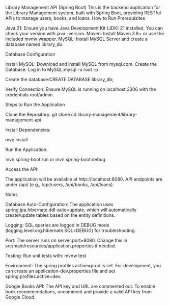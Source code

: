 Library Management API (Spring Boot)
This is the backend application for the Library Management system, built with Spring Boot, providing RESTful APIs to manage users, books, and loans.
How to Run
Prerequisites

Java 21: Ensure you have Java Development Kit (JDK) 21 installed. You can check your version with java -version.
Maven: Install Maven 3.8+ or use the included mvnw wrapper.
MySQL: Install MySQL Server and create a database named library_db.

Database Configuration

Install MySQL: Download and install MySQL from mysql.com.
Create the Database:
Log in to MySQL:mysql -u root -p


Create the database:CREATE DATABASE library_db;


Verify Connection: Ensure MySQL is running on localhost:3306 with the credentials root/admin.

Steps to Run the Application

Clone the Repository:
git clone <link repository>
cd library-management/library-management-api


Install Dependencies:

   mvn install

Run the Application:

   mvn spring-boot:run
   or
   mvn spring-boot:debug



Access the API:

The application will be available at http://localhost:8080.
API endpoints are under /api/ (e.g., /api/users, /api/books, /api/loans).



Notes

Database Auto-Configuration: The application uses spring.jpa.hibernate.ddl-auto=update, which will automatically create/update tables based on the entity definitions.

Logging: SQL queries are logged in DEBUG mode (logging.level.org.hibernate.SQL=DEBUG) for troubleshooting.

Port: The server runs on server.port=8080. Change this in src/main/resources/application.properties if needed.

Testing: Run unit tests with:
   mvnw test


Environment: The spring.profiles.active=prod is set. For development, you can create an application-dev.properties file and set spring.profiles.active=dev.

Google Books API: The API key and URL are commented out. To enable book recommendations, uncomment and provide a valid API key from Google Cloud.

